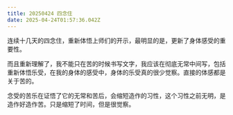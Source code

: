 ```yaml
---
title: 20250424 四念住
date: 2025-04-24T01:57:36.042Z
---
```


连续十几天的四念住，重新体悟上师们的开示，最明显的是，更新了身体感受的重要性。

而且重新理解了，我不能只在苦的时候书写文字，我应该在彻底无常中间写，包括重新体悟乐受，在我的身体的感受中，身体的乐受真的很少觉察。直接的体感都是关于苦的。

念受的苦乐在证悟了它的无常和苦后，会缩短造作的习性，这个习性之前无明，是造作好造作苦。只是缩短了时间，但是很觉察。



